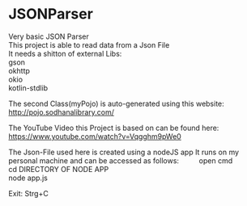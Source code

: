 # JSONParser  <br/> 
Very basic JSON Parser  <br/> 
This project is able to read data from a Json File <br/> 
It needs a shitton of external Libs:
  <br/>  gson
  <br/>  okhttp
  <br/>  okio
  <br/>  kotlin-stdlib

The second Class(myPojo) is auto-generated using this website:
http://pojo.sodhanalibrary.com/

The YouTube Video this Project is based on can be found here:
https://www.youtube.com/watch?v=Vqgghm9pWe0

The Json-File used here is created using a nodeJS app
It runs on my personal machine and can be accessed as follows:
 &emsp; &emsp; open cmd <br/>
 cd DIRECTORY OF NODE APP <br/>
 node app.js <br/>

Exit: Strg+C
